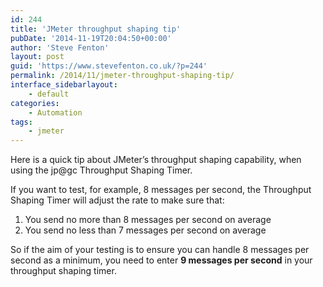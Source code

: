 ```yaml
---
id: 244
title: 'JMeter throughput shaping tip'
pubDate: '2014-11-19T20:04:50+00:00'
author: 'Steve Fenton'
layout: post
guid: 'https://www.stevefenton.co.uk/?p=244'
permalink: /2014/11/jmeter-throughput-shaping-tip/
interface_sidebarlayout:
    - default
categories:
    - Automation
tags:
    - jmeter
---
```


Here is a quick tip about JMeter’s throughput shaping capability, when using the jp@gc Throughput Shaping Timer.

If you want to test, for example, 8 messages per second, the Throughput Shaping Timer will adjust the rate to make sure that:

1. You send no more than 8 messages per second on average
2. You send no less than 7 messages per second on average

So if the aim of your testing is to ensure you can handle 8 messages per second as a minimum, you need to enter **9 messages per second** in your throughput shaping timer.